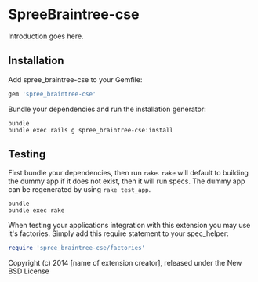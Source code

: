 SpreeBraintree-cse
==================

Introduction goes here.

Installation
------------

Add spree_braintree-cse to your Gemfile:

```ruby
gem 'spree_braintree-cse'
```

Bundle your dependencies and run the installation generator:

```shell
bundle
bundle exec rails g spree_braintree-cse:install
```

Testing
-------

First bundle your dependencies, then run `rake`. `rake` will default to building the dummy app if it does not exist, then it will run specs. The dummy app can be regenerated by using `rake test_app`.

```shell
bundle
bundle exec rake
```

When testing your applications integration with this extension you may use it's factories.
Simply add this require statement to your spec_helper:

```ruby
require 'spree_braintree-cse/factories'
```

Copyright (c) 2014 [name of extension creator], released under the New BSD License
